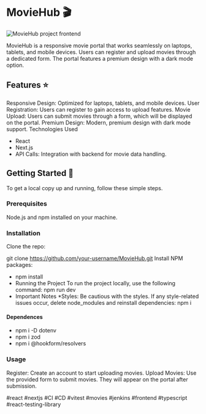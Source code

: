 <h1>MovieHub 🎬</h1>
<img src="https://res.cloudinary.com/drp3zy62g/image/upload/v1716711769/moviebuh-project-frontend_z068j7.jpg" alt="MovieHub project frontend">

MovieHub is a responsive movie portal that works seamlessly on laptops, tablets, and mobile devices. Users can register and upload movies through a dedicated form. The portal features a premium design with a dark mode option.

<h2>Features ⭐️</h2>
Responsive Design: Optimized for laptops, tablets, and mobile devices.
User Registration: Users can register to gain access to upload features.
Movie Upload: Users can submit movies through a form, which will be displayed on the portal.
Premium Design: Modern, premium design with dark mode support.
Technologies Used
<ul>
    <li>React</li>
<li>Next.js</li>
<li>API Calls: Integration with backend for movie data handling.</li>
</ul>



<h2>Getting Started 🚀</h2>
To get a local copy up and running, follow these simple steps.

<h3>Prerequisites</h3>
Node.js and npm installed on your machine.



<h3>Installation</h3>
Clone the repo:

git clone https://github.com/your-username/MovieHub.git
Install NPM packages:
<ul>
<li>npm install</li>
<li>Running the Project
To run the project locally, use the following command:
npm run dev</li>
<li>Important Notes
*Styles: Be cautious with the styles. If any style-related issues occur, delete node_modules and reinstall dependencies:
npm i</li>
</ul>

<h4>Dependences</h4>
<ul>
<li>npm i -D dotenv</li>
<li>npm i zod</li>
<li>npm i @hookform/resolvers</li>
</ul>


<h3>Usage</h3>
Register: Create an account to start uploading movies.
Upload Movies: Use the provided form to submit movies. They will appear on the portal after submission.

#react #nextjs #CI #CD #vitest #movies #jenkins #frontend #typescript #react-testing-library 